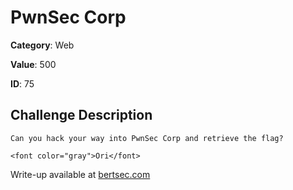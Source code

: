 # PwnSec Corp
**Category**: Web

**Value**: 500

**ID**: 75

## Challenge Description
```
Can you hack your way into PwnSec Corp and retrieve the flag?

<font color="gray">Ori</font>
```

Write-up available at [bertsec.com](https://bertsec.com)
